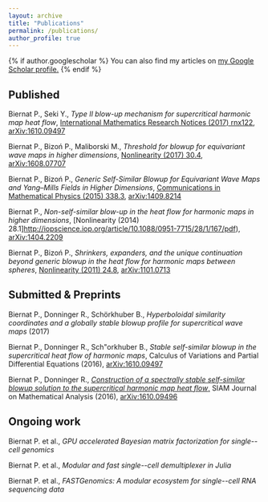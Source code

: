 ```yaml
---
layout: archive
title: "Publications"
permalink: /publications/
author_profile: true
---
```


{% if author.googlescholar %}
  You can also find my articles on <u><a href="{{author.googlescholar}}">my Google Scholar profile</a>.</u>
{% endif %}

<!-- {% include base_path %} -->

## Published

Biernat P., Seki Y.,
_Type II blow-up mechanism for supercritical harmonic map heat flow_,
[International Mathematics Research Notices (2017) rnx122](https://academic.oup.com/imrn/article/doi/10.1093/imrn/rnx122/3884583/Type-II-Blowup-Mechanism-for-Supercritical?guestAccessKey=d5009eee-b55a-457d-ad2c-85ca7689538e),
[arXiv:1610.09497](https://arxiv.org/abs/1601.01831)

Biernat P., Bizoń P., Maliborski M.,
_Threshold for blowup for equivariant wave maps in higher dimensions_,
[Nonlinearity (2017) 30.4](http://iopscience.iop.org/article/10.1088/1361-6544/aa61ab/meta),
[arXiv:1608.07707](https://arxiv.org/abs/1610.09496)

Biernat P., Bizoń P.,
_Generic Self-Similar Blowup for Equivariant Wave Maps and Yang–Mills Fields in Higher Dimensions_,
[Communications in Mathematical Physics (2015) 338.3](https://link.springer.com/article/10.1007/s00220-015-2404-y),
[arXiv:1409.8214](https://arxiv.org/abs/1409.8214)

Biernat P.,
_Non-self-similar blow-up in the heat flow for harmonic maps in higher dimensions_,
[Nonlinearity (2014) 28.1]http://iopscience.iop.org/article/10.1088/0951-7715/28/1/167/pdf),
[arXiv:1404.2209](https://arxiv.org/abs/1404.2209)

Biernat P., Bizoń P.,
_Shrinkers, expanders, and the unique continuation beyond generic blowup in the heat flow for harmonic maps between spheres_,
[Nonlinearity (2011) 24.8](http://iopscience.iop.org/article/10.1088/0951-7715/24/8/005/pdf),
[arXiv:1101.0713](https://arxiv.org/abs/1101.0713)


## Submitted & Preprints

Biernat P., Donninger R., Schörkhuber B.,
_Hyperboloidal similarity coordinates and a globally stable blowup profile for
supercritical wave maps_ (2017)

Biernat P., Donninger R., Sch\"orkhuber B.,
_Stable self-similar blowup in the supercritical heat flow of harmonic maps_,
Calculus of Variations and Partial Differential Equations (2016),
[arXiv:1610.09497](https://arxiv.org/abs/1610.09497)

Biernat P., Donninger R.,
[_Construction of a spectrally stable self-similar blowup solution to the supercritical harmonic map heat flow_,](https://arxiv.org/pdf/1610.09496v2)
SIAM Journal on Mathematical Analysis (2016),
[arXiv:1610.09496](https://arxiv.org/abs/1610.09496)

## Ongoing work

Biernat P. et al.,
_GPU accelerated Bayesian matrix factorization for single--cell genomics_

Biernat P. et al.,
_Modular and fast single--cell demultiplexer in Julia_

Biernat P. et al.,
_FASTGenomics: A modular ecosystem for single--cell RNA sequencing data_


<!-- {% for post in site.publications reversed %} -->
<!--   {% include archive-single.html %} -->
<!-- {% endfor %} -->
